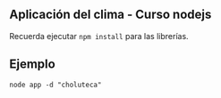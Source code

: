 ## Aplicación del clima - Curso nodejs

Recuerda ejecutar `npm install` para las librerías.

## Ejemplo

```
node app -d "choluteca"
```
